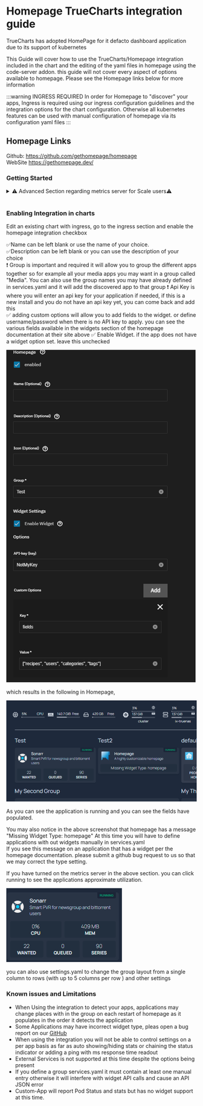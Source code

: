 
# Homepage TrueCharts integration guide  

TrueCharts has adopted HomePage for it defacto dashboard application due to its support of kubernetes  

This Guide will cover how to use the TrueCharts/Homepage integration included in the chart and the editing of the yaml files in homepage using the code-server addon. this guide will not cover every aspect of options available to homepage. Please see the Homepage links below for more information  

:::warning  INGRESS REQUIRED
In order for Homepage to "discover" your apps, Ingress is required using our ingress configuration guidelines and the integration options for the chart configuration. Otherwise all kubernetes features can be used with manual configuration of homepage via its configuration yaml files
:::

## Homepage Links  

Github: <https://github.com/gethomepage/homepage>  
WebSite <https://gethomepage.dev/>  

### Getting Started  

<details>
<summary> ⚠️ Advanced Section regarding metrics server for Scale users⚠️ </summary>  

If you wish to make user of the metrics components of homepage you can enable the metrics server in cobia, currently there is no gui option for this but should be in a future release. as such this does fall under advanced. its advised to make a backup before running the following command. this command will force all your apps to restart so be aware.  

```midclt call -job kubernetes.update '{"metrics_server": true}'```

you can then run ```k3s kubectl top pods -A``` once all apps have resumed to confirm the metrics server is running properly  

You can then add the following to you widgets.yaml file to  add the cluster/node resources display

```yaml
- kubernetes:
    cluster:
      # Shows cluster-wide statistics
      show: true
      # Shows the aggregate CPU stats
      cpu: true
      # Shows the aggregate memory stats
      memory: true
      # Shows a custom label
      showLabel: true
      label: "ChangeMe"
    nodes:
      # Shows node-specific statistics
      show: false # Set to True in Clustered kubernetes environments 
      # Shows the CPU for each node
      cpu: true
      # Shows the memory for each node
      memory: true
      # Shows the label, which is always the node name
      showLabel: true
```  

which will result in the following being added  
![hp kube enable check](img/cwidget.png)

and you will be able to have outputs similar to this to see mem and CPU  

![metrics example](img/metricsexample.png)

:exclamation:Due to how Homepage calculates utilization for your applications this is only an approximation. the percentage is not based on your Physical CPU utilization but based on the max cpu limit for the chart, and is additive for each pod. if your chart has 2000m for the cpu limit and has 1 pod 1000m of usage will read 50%,  if the chart has 2 pods each with 2000m limit it will read 25% for 1000m of usage as the pods total 4000m. Ram utilization is the total combined ram usage across all pods

</details>
<br>

### Enabling Integration in charts  

Edit an existing chart with ingress, go to the ingress section and enable the homepage integration checkbox  

:white_check_mark:Name can be left blank or use the name of your choice.  
:white_check_mark:Description can be left blank or you can use the description of your choice  
:exclamation: Group is important and required it will allow you to group the different apps together so for example all your media apps you may want in a group called "Media". You can also use the group names you may have already defined in services.yaml and it will add the discovered app to that group
:exclamation: Api Key is where you will enter an api key for your application if needed, if this is a new install and you do not have an api key yet, you can come back and add this  
:white_check_mark: adding custom options will allow you to add fields to the widget. or define username/password when there is no API key to apply. you can see the various fields available in the widgets section of the homepage documentation at their site above
:white_check_mark: Enable Widget.  if the app does not have a widget option set. leave this unchecked

![integration options](img/intop.png)

which results in the following in Homepage,  

![example one](img/exmaple1.png)  

As you can see the application is running and you can see the fields have populated.  

You may also notice in the above screenshot that homepage has a message "Missing Widget Type: homepage"  At this time you will have to define applications with out widgets manually in services.yaml  
If you see this message on an application that has a widget per the homepage documentation. please submit a github bug request to us so that we may correct the type setting.  

If you have turned on the metrics server in the above section. you can click running to see the applications approximate utilization.

![utilization example](img/utilexam.png)  

you can also use settings.yaml to change the group layout from a single column to rows (with up to 5 columns per row ) and other settings

### Known issues and Limitations
  
- When Using the integration to detect your apps, applications may change places with in the group on each restart of homepage as it populates in the order it detects the application  
- Some Applications may have incorrect widget type, pleas open a bug report on our [GitHub](https://github.com/truecharts/charts/issues)
- When using the integration you will not be able to control settings on a per app basis as far as auto showing/hiding stats or chaining the status indicator or adding a ping with ms response time readout
- External Services is not supported at this time despite the options being present
- If you define a group services.yaml it must contain at least one manual entry otherwise it will interfere with widget API calls and cause an API JSON error
- Custom-App will report Pod Status and stats but has no widget support at this time.
